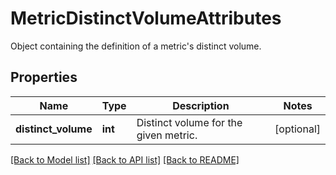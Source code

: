 # MetricDistinctVolumeAttributes

Object containing the definition of a metric's distinct volume.

## Properties
Name | Type | Description | Notes
------------ | ------------- | ------------- | -------------
**distinct_volume** | **int** | Distinct volume for the given metric. | [optional] 

[[Back to Model list]](README.md#documentation-for-models) [[Back to API list]](README.md#documentation-for-api-endpoints) [[Back to README]](README.md)


